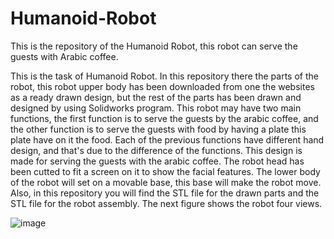 # Humanoid-Robot

This is the repository of the Humanoid Robot, this robot can serve the guests with Arabic coffee.

This is the task of Humanoid Robot. In this repository there the parts of the robot, this robot upper body has been downloaded
from one the websites as a ready drawn design, but the rest of the parts has been drawn and designed by using Solidworks program.
This robot may have two main functions, the first function is to serve the guests by the arabic coffee, and the other function is
to serve the guests with food by having a plate this plate have on it the food. Each of the previous functions have different hand
design, and that's due to the difference of the functions. This design is made for serving the guests with the arabic coffee. The 
robot head has been cutted to fit a screen on it to show the facial features. The lower body of the robot will set on a movable 
base, this base will make the robot move. Also, in this repository you will find the STL file for the drawn parts and the STL file
for the robot assembly. The next figure shows the robot four views.

![image](https://user-images.githubusercontent.com/86316556/128218794-2031420d-a3f7-4142-857e-0c9b8f062e38.png)
